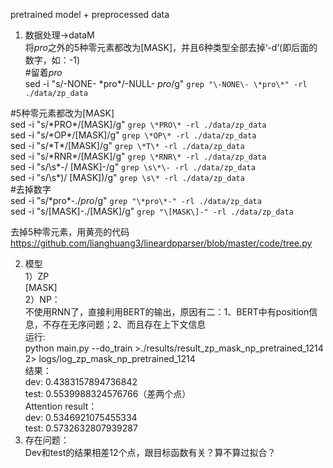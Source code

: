 pretrained model + preprocessed data
1. 数据处理->dataM  
将*pro*之外的5种零元素都改为[MASK]，并且6种类型全部去掉‘-d’(即后面的数字，如：-1)  
 #留着*pro*  
 sed -i "s/\-NONE\- \*pro\*/\-NULL\- *pro*/g"  `grep "\-NONE\- \*pro\*" -rl ./data/zp_data`  
 
 #5种零元素都改为[MASK]  
 sed -i "s/\*PRO\*/\[MASK\]/g"  `grep \*PRO\* -rl ./data/zp_data`  
 sed -i "s/\*OP\*/\[MASK\]/g"  `grep \*OP\* -rl ./data/zp_data`  
 sed -i "s/\*T\*/\[MASK\]/g"  `grep \*T\* -rl ./data/zp_data`  
 sed -i "s/\*RNR\*/\[MASK\]/g"  `grep \*RNR\* -rl ./data/zp_data`  
 sed -i "s/\s\*\-/ \[MASK\]-/g"  `grep \s\*\- -rl ./data/zp_data`  
 sed -i "s/\s\*)/ \[MASK\])/g"  `grep \s\* -rl ./data/zp_data`  
  #去掉数字  
 sed -i "s/\*pro\*\-./*pro*/g"  `grep "\*pro\*-" -rl ./data/zp_data`  
 sed -i "s/\[MASK\]\-./[MASK]/g"  `grep "\[MASK\]-" -rl ./data/zp_data`  
   
 去掉5种零元素，用黄亮的代码  
 https://github.com/lianghuang3/lineardpparser/blob/master/code/tree.py  
   
 2. 模型  
 1）ZP  
 [MASK]  
 2）NP：  
不使用RNN了，直接利用BERT的输出，原因有二：1、BERT中有position信息，不存在无序问题；2、而且存在上下文信息  
运行:  
python main.py --do_train >./results/result_zp_mask_np_pretrained_1214 2> logs/log_zp_mask_np_pretrained_1214  
结果：  
dev: 0.4383157894736842  
test: 0.5539988324576766（差两个点）  
Attention result：  
dev: 0.5346921075455334  
test: 0.5732632807939287  
2. 存在问题：  
Dev和test的结果相差12个点，跟目标函数有关？算不算过拟合？  
